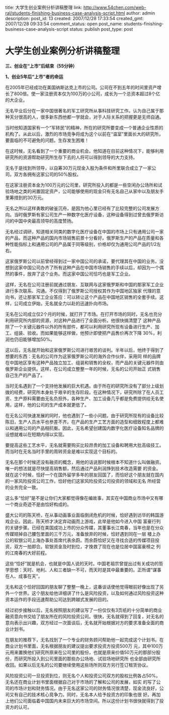 title: 大学生创业案例分析讲稿整理
link: http://www.54chen.com/web-ral/students-finishing-business-case-analysis-script.html
author: admin
description: 
post_id: 13
created: 2007/12/28 17:33:54
created_gmt: 2007/12/28 09:33:54
comment_status: open
post_name: students-finishing-business-case-analysis-script
status: publish
post_type: post

# 大学生创业案例分析讲稿整理

**三、创业在“上市”后结束（55分钟）**

**1、创业5年后“上市”者的命运**

在2005年已经成功在美国纳斯达克上市的公司。公司在不到五年的时间里资产增长了800倍。使一家注册资本仅为100万的小公司，成长为一个总资本超过8个亿的大企业。

无名毕业后分在一家中国很著名的军工研究所从事科技研究工作。认为自己属于那种天分很高的人，很多新东西他都一学就会，对于人际关系的把握更是无师自通。

当时他知道国家有一个“军转民”的精神，所在的研究所要变成一个普通企业性质的机构了。从此以后，激烈的市场竞争将成为这个以前在“温室”里面长大的研究所，要面临的不可避免的问题。生存发生困难！

在这时候，无名看到了一个重要的商业机会。他知道在目前这种情况下，能够利用研究所的资源帮助研究所生存下去的人将可以得到领导的大力支持。

无名于是找到所领导，以自筹30万元现金入股为条件和所里联合成立了一家公司。双方各拥有这家公司的50%股权。

在这家注册资本金为100万元的公司里，研究所投入的都是一些空闲办公场所和试验场地之类的闲置固定资产，公司能够使用的现金只有无名自己从家中以及朋友手里筹措到的30万元。

无名之所以这样勇敢的破釜沉舟，是因为他心里已经有了比较完整的公司发展方向。当时俄罗斯有家公司生产一种数字化医疗设备，这种设备得到过曾去俄罗斯访问的中国中央最高领导的高度赞扬。

无名经过调研，知道相关同类的数字化医疗设备在中国的市场上只有通用公司一家的产品，而这种产品的国内市场销售前景十分看好。俄罗斯生产的产品在质量和各种性能指标上和通用公司的产品属于同等级别，价格却仅为通用公司产品的1/2左右。

这家俄罗斯公司以前曾经得到过一家中国公司的承诺，要代理其在中国的业务。没想到这家中国公司办齐了所有这种产品在中国市场销售的手续以后，却因为一个偶然的事件，放弃了这个业务。而这家中国公司恰巧也是军工企业。

这样，无名在公司注册前就通过朋友、互联网与这家俄罗斯和中国的那家军工企业进行多次联系、沟通。不仅得到了俄罗斯公司授权其作为中国地区独家 代理的意向书，还让那家军工企业答应：可以转让这个产品在中国地区销售的全套手续。这样，公司成立伊始，无名就全力以赴的迅速扑向市场。

无名在公司成立仅2个月的时候，就打开了市场。在打开市场的同时，无名也充分利用研究所内部的资源，对这种产品进行了全面分析。他很快搞清楚了 这种产品除了一个关键元器件以外的所有部件，都可以利用研究所现有设备进行生产、加工、组装、验收。而如果能够这样做，他预计即使把产品售价再次下降 30%，利润也仍旧能够增加50%。

这以后，无名就开始和这家俄罗斯公司进行艰苦的谈判。半年以后，他终于得到了想要的东西：无名的公司作为这家俄罗斯公司的海外合作伙伴，采用同 样的品牌在中国地区享有这种产品独立加工、组装和销售的全权，而产品的关键元器件则由俄罗斯企业提供。这样，在公司成立整整一年的时候，无名的公司开始正 式销售自己生产的产品了。

当时无名遇到了一个支持他发展的巨大机遇。由于所在的研究所没有了部分上级划拨的经费，研究所本身处于艰辛的生存阶段。在这种情况下，研究所除了在人员工资、生产原料需要由无名负担外，各种生产、加工设备几乎都是免费提供给无名使用，这样，他的公司的生产成本就更低了。

在无名公司快速发展的同时，他也遇到了一些小问题。由于研究所现有的设备比较陈旧，生产人员水平也参差不齐。在产品的生产工艺方面的造型和细致程度上都难以和通用公司的产品相抗衡。因此，无名希望创建国内数字化医疗设备知名品牌的设想就难以在短期内得以实现。

要提高这些工艺水平，无名就需要购买比较昂贵的加工设备和聘用大批高级技工。而当时在无名当时手里的周转资金是难以实现这个目标的。

无名在那个时候还没有融资的概念，用他的话说那时候根本不知道什么叫做融资。唯一的想法就是尽快提高销售额，然后通过产品利润挣到技术改造需要 的资金。就在这个时候，恰好一个在国外留学多年的朋友回国了，而恰好这个朋友就在国内的一家风险投资公司工作，恰好他们这家风险投资公司投资的领域和无名 所经营的业务完全一致。

这么多“恰好”是不是让你们大家都觉得像在编故事，其实在中国商业市场中又有哪一个商业奇迹不是由恰好构成的。

盛大公司的陈天桥，在从事动画事业面临倒闭危机的时候，恰好遇到访华的韩国游戏企业。因此，陈天桥才决定弃动画而上游戏，此举是他如今进入中国 富豪行列的关键步骤。已经在美国成功上市的分众传媒，其董事长江南春，当年也是在分众传媒赔掉自己腰包里面的三千万元，准备放弃的时候，恰好遇到同在一层 楼上办公的软银公司上海办事处首席代表余蔚。而余蔚恰好又在寻找合适的传媒项目投资，双方一拍即合。软银资金及时到位，才挽救了现在也是位居中国富豪榜之 列的江南春的大好前程。

这些“恰好”就是机会，也就是中国人说的天时。中国老祖宗曾提出过有关成功的哲学思想：天时、地利、人和三者缺一不可，而天时是其中最重要的。正所谓“谋事在人、成事在天”。

无名和这个恰好回国的朋友聊了整整一晚上，这番谈话使他觉得眼前好像出现了另外一个世界。这个朋友给他详细讲了什么是风险投资，以及如何通过风险投资这种资本运作的手段迅速帮助公司达到跨越式发展的目的。

经过初步接触以后，无名按照朋友的建议写了一份仅仅有3页纸的十分简单的商业融资意向书交给了朋友所在的风险投资公司。很快，无名就得到了回复，对无名的意向表示出兴趣，双方经过一次面谈后，无名就开始根据对方的要求准备全面的商业计划书。

在朋友的推荐下，无名找到了一个专业的财务顾问帮助他一起完成这个计划书。在商业计划书里面，无名根据朋友的建议提出要求投资方投资500万 元，其中100万元用来置换他们研究所原来在公司里的股份，也就是原来价值50万元的那部分股份，而研究所投入到公司里面的那些办公场地、试验场地研究所 也全部由研究所收回。如果以后无名的公司要继续使用这些场所则双方另行签订租赁协议。

风险投资公司一旦投资到位，则无名个人和投资公司双方的股权比例各占50%。无名还在商业计划书里面根据自己对于市场的了解和公司的发展，如实 的写了公司的市场计划和财务情况。由于无名这家公司的财务情况很清楚，现金流良好，公司又有自己的技术核心竞争力。同时，无名本人给予投资方的印象也很 好。再加上他们公司面临着中国国内未来巨大的市场空间。所以这份计划书很快就得到了投资方的认可。